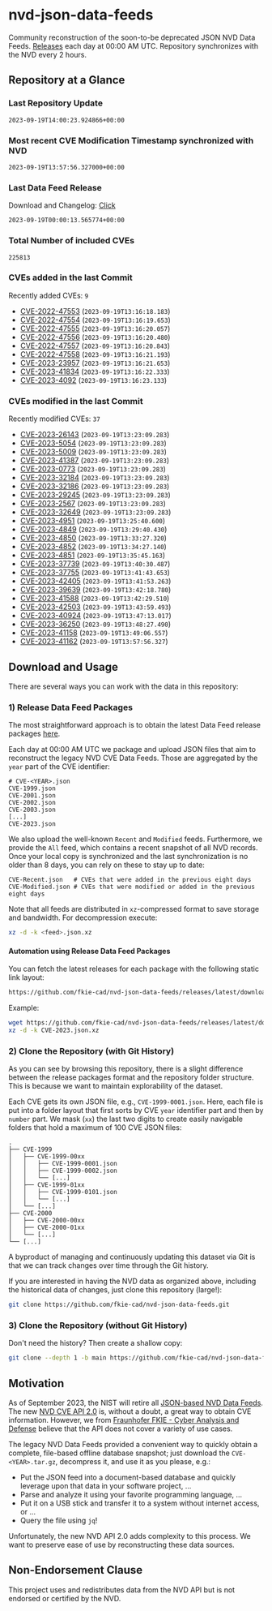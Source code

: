 # nvd-json-data-feeds

Community reconstruction of the soon-to-be deprecated JSON NVD Data Feeds. 
[Releases](https://github.com/fkie-cad/nvd-json-data-feeds/releases/latest) each day at 00:00 AM UTC.
Repository synchronizes with the NVD every 2 hours.

## Repository at a Glance

### Last Repository Update

```plain
2023-09-19T14:00:23.924866+00:00
```

### Most recent CVE Modification Timestamp synchronized with NVD

```plain
2023-09-19T13:57:56.327000+00:00
```

### Last Data Feed Release

Download and Changelog: [Click](https://github.com/fkie-cad/nvd-json-data-feeds/releases/latest)

```plain
2023-09-19T00:00:13.565774+00:00
```

### Total Number of included CVEs

```plain
225813
```

### CVEs added in the last Commit

Recently added CVEs: `9`

* [CVE-2022-47553](CVE-2022/CVE-2022-475xx/CVE-2022-47553.json) (`2023-09-19T13:16:18.183`)
* [CVE-2022-47554](CVE-2022/CVE-2022-475xx/CVE-2022-47554.json) (`2023-09-19T13:16:19.653`)
* [CVE-2022-47555](CVE-2022/CVE-2022-475xx/CVE-2022-47555.json) (`2023-09-19T13:16:20.057`)
* [CVE-2022-47556](CVE-2022/CVE-2022-475xx/CVE-2022-47556.json) (`2023-09-19T13:16:20.480`)
* [CVE-2022-47557](CVE-2022/CVE-2022-475xx/CVE-2022-47557.json) (`2023-09-19T13:16:20.843`)
* [CVE-2022-47558](CVE-2022/CVE-2022-475xx/CVE-2022-47558.json) (`2023-09-19T13:16:21.193`)
* [CVE-2023-23957](CVE-2023/CVE-2023-239xx/CVE-2023-23957.json) (`2023-09-19T13:16:21.653`)
* [CVE-2023-41834](CVE-2023/CVE-2023-418xx/CVE-2023-41834.json) (`2023-09-19T13:16:22.333`)
* [CVE-2023-4092](CVE-2023/CVE-2023-40xx/CVE-2023-4092.json) (`2023-09-19T13:16:23.133`)


### CVEs modified in the last Commit

Recently modified CVEs: `37`

* [CVE-2023-26143](CVE-2023/CVE-2023-261xx/CVE-2023-26143.json) (`2023-09-19T13:23:09.283`)
* [CVE-2023-5054](CVE-2023/CVE-2023-50xx/CVE-2023-5054.json) (`2023-09-19T13:23:09.283`)
* [CVE-2023-5009](CVE-2023/CVE-2023-50xx/CVE-2023-5009.json) (`2023-09-19T13:23:09.283`)
* [CVE-2023-41387](CVE-2023/CVE-2023-413xx/CVE-2023-41387.json) (`2023-09-19T13:23:09.283`)
* [CVE-2023-0773](CVE-2023/CVE-2023-07xx/CVE-2023-0773.json) (`2023-09-19T13:23:09.283`)
* [CVE-2023-32184](CVE-2023/CVE-2023-321xx/CVE-2023-32184.json) (`2023-09-19T13:23:09.283`)
* [CVE-2023-32186](CVE-2023/CVE-2023-321xx/CVE-2023-32186.json) (`2023-09-19T13:23:09.283`)
* [CVE-2023-29245](CVE-2023/CVE-2023-292xx/CVE-2023-29245.json) (`2023-09-19T13:23:09.283`)
* [CVE-2023-2567](CVE-2023/CVE-2023-25xx/CVE-2023-2567.json) (`2023-09-19T13:23:09.283`)
* [CVE-2023-32649](CVE-2023/CVE-2023-326xx/CVE-2023-32649.json) (`2023-09-19T13:23:09.283`)
* [CVE-2023-4951](CVE-2023/CVE-2023-49xx/CVE-2023-4951.json) (`2023-09-19T13:25:40.600`)
* [CVE-2023-4849](CVE-2023/CVE-2023-48xx/CVE-2023-4849.json) (`2023-09-19T13:29:40.430`)
* [CVE-2023-4850](CVE-2023/CVE-2023-48xx/CVE-2023-4850.json) (`2023-09-19T13:33:27.320`)
* [CVE-2023-4852](CVE-2023/CVE-2023-48xx/CVE-2023-4852.json) (`2023-09-19T13:34:27.140`)
* [CVE-2023-4851](CVE-2023/CVE-2023-48xx/CVE-2023-4851.json) (`2023-09-19T13:35:45.163`)
* [CVE-2023-37739](CVE-2023/CVE-2023-377xx/CVE-2023-37739.json) (`2023-09-19T13:40:30.487`)
* [CVE-2023-37755](CVE-2023/CVE-2023-377xx/CVE-2023-37755.json) (`2023-09-19T13:41:43.653`)
* [CVE-2023-42405](CVE-2023/CVE-2023-424xx/CVE-2023-42405.json) (`2023-09-19T13:41:53.263`)
* [CVE-2023-39639](CVE-2023/CVE-2023-396xx/CVE-2023-39639.json) (`2023-09-19T13:42:18.780`)
* [CVE-2023-41588](CVE-2023/CVE-2023-415xx/CVE-2023-41588.json) (`2023-09-19T13:42:29.510`)
* [CVE-2023-42503](CVE-2023/CVE-2023-425xx/CVE-2023-42503.json) (`2023-09-19T13:43:59.493`)
* [CVE-2023-40924](CVE-2023/CVE-2023-409xx/CVE-2023-40924.json) (`2023-09-19T13:47:13.017`)
* [CVE-2023-36250](CVE-2023/CVE-2023-362xx/CVE-2023-36250.json) (`2023-09-19T13:48:27.490`)
* [CVE-2023-41158](CVE-2023/CVE-2023-411xx/CVE-2023-41158.json) (`2023-09-19T13:49:06.557`)
* [CVE-2023-41162](CVE-2023/CVE-2023-411xx/CVE-2023-41162.json) (`2023-09-19T13:57:56.327`)


## Download and Usage

There are several ways you can work with the data in this repository:

### 1) Release Data Feed Packages

The most straightforward approach is to obtain the latest Data Feed release packages [here](https://github.com/fkie-cad/nvd-json-data-feeds/releases/latest).

Each day at 00:00 AM UTC we package and upload JSON files that aim to reconstruct the legacy NVD CVE Data Feeds.
Those are aggregated by the `year` part of the CVE identifier:

```
# CVE-<YEAR>.json
CVE-1999.json
CVE-2001.json
CVE-2002.json
CVE-2003.json
[...]
CVE-2023.json
```

We also upload the well-known `Recent` and `Modified` feeds.
Furthermore, we provide the `All` feed, which contains a recent snapshot of all NVD records.
Once your local copy is synchronized and the last synchronization is no older than 8 days, you can rely on these to stay up to date:

```plain
CVE-Recent.json   # CVEs that were added in the previous eight days
CVE-Modified.json # CVEs that were modified or added in the previous eight days
```

Note that all feeds are distributed in `xz`-compressed format to save storage and bandwidth.
For decompression execute:

```sh
xz -d -k <feed>.json.xz
```


#### Automation using Release Data Feed Packages

You can fetch the latest releases for each package with the following static link layout:

```sh
https://github.com/fkie-cad/nvd-json-data-feeds/releases/latest/download/CVE-<YEAR>.json.xz
```

Example:

```sh
wget https://github.com/fkie-cad/nvd-json-data-feeds/releases/latest/download/CVE-2023.json.xz
xz -d -k CVE-2023.json.xz
```

### 2) Clone the Repository (with Git History)

As you can see by browsing this repository, there is a slight difference between the release packages format and the repository folder structure.
This is because we want to maintain explorability of the dataset.

Each CVE gets its own JSON file, e.g., `CVE-1999-0001.json`.
Here, each file is put into a folder layout that first sorts by CVE `year` identifier part and then by `number` part.
We mask (`xx`) the last two digits to create easily navigable folders that hold a maximum of 100 CVE JSON files:

```plain
.
├── CVE-1999
│   ├── CVE-1999-00xx
│   │   ├── CVE-1999-0001.json
│   │   ├── CVE-1999-0002.json
│   │   └── [...]
│   ├── CVE-1999-01xx
│   │   ├── CVE-1999-0101.json
│   │   └── [...]
│   └── [...]
├── CVE-2000
│   ├── CVE-2000-00xx
│   ├── CVE-2000-01xx
│   └── [...]
└── [...]
```

A byproduct of managing and continuously updating this dataset via Git is that we can track changes over time through the Git history.

If you are interested in having the NVD data as organized above, including the historical data of changes, just clone this repository (large!):

```sh
git clone https://github.com/fkie-cad/nvd-json-data-feeds.git
```

### 3) Clone the Repository (without Git History)

Don't need the history? Then create a shallow copy:

```sh
git clone --depth 1 -b main https://github.com/fkie-cad/nvd-json-data-feeds.git
```

## Motivation

As of September 2023, the NIST will retire all [JSON-based NVD Data Feeds](https://nvd.nist.gov/vuln/data-feeds#divRetirementBanner-1).
The new [NVD CVE API 2.0](https://nvd.nist.gov/developers/vulnerabilities) is, without a doubt, a great way to obtain CVE information.
However, we from [Fraunhofer FKIE - Cyber Analysis and Defense](https://www.fkie.fraunhofer.de/en/departments/cad.html) believe that the API does not cover a variety of use cases.

The legacy NVD Data Feeds provided a convenient way to quickly obtain a complete, file-based offline database snapshot; just download the `CVE-<YEAR>.tar.gz`, decompress it, and use it as you please, e.g.:

* Put the JSON feed into a document-based database and quickly leverage upon that data in your software project, ...
* Parse and analyze it using your favorite programming language, ...
* Put it on a USB stick and transfer it to a system without internet access, or ...
* Query the file using `jq`!

Unfortunately, the new NVD API 2.0 adds complexity to this process.
We want to preserve ease of use by reconstructing these data sources.

## Non-Endorsement Clause

This project uses and redistributes data from the NVD API but is not endorsed or certified by the NVD.